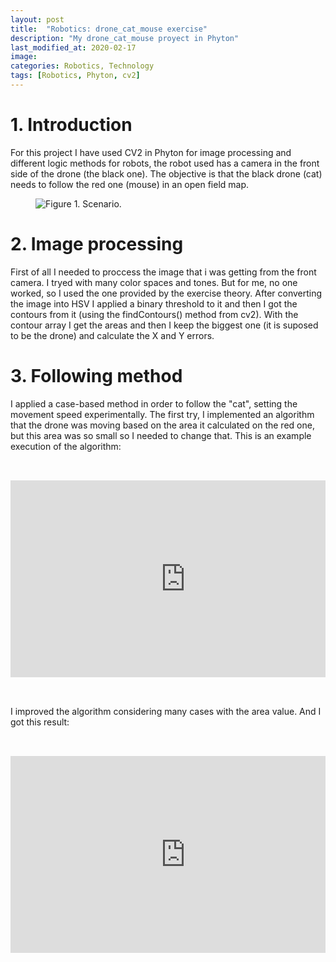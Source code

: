 ```yaml
---
layout: post
title:  "Robotics: drone_cat_mouse exercise"
description: "My drone_cat_mouse proyect in Phyton"
last_modified_at: 2020-02-17
image:
categories: Robotics, Technology
tags: [Robotics, Phyton, cv2]
---
```


# 1. Introduction

For this project I have used CV2 in Phyton for image processing and different logic methods for robots, the robot used has a camera in the front side of the drone (the black one). The objective is that the black drone (cat) needs to follow the red one (mouse) in an open field map.

<figure class="align-center">
  <img src="{{ '/assets/images/blog/escenario.png' | absolute_url }}" alt="Figure 1. Scenario.">
</figure>

# 2. Image processing

First of all I needed to proccess the image that i was getting from the front camera. I tryed with many color spaces and tones. But for me, no one worked, so I used the one provided by the exercise theory. After converting the image into HSV I applied a binary threshold to it and then I got the contours from it (using the findContours() method from cv2). With the contour array I get the areas and then I keep the biggest one (it is suposed to be the drone) and calculate the X and Y errors.

# 3. Following method

I applied a case-based method in order to follow the "cat", setting the movement speed experimentally. The first try, I implemented an algorithm that the drone was moving based on the area it calculated on the red one, but this area was so small so I needed to change that. This is an example execution of the algorithm:

<pre>
<div align="center">
<div class="”video-responsive”">
<iframe width="560" height="315" src="https://www.youtube.com/embed/ObeuCfV-d3k" frameborder="0" allow="accelerometer; autoplay; encrypted-media; gyroscope; picture-in-picture" allowfullscreen></iframe>
</div>
</div>
</pre>

I improved the algorithm considering many cases with the area value. And I got this result:

<pre>
<div align="center">
<div class="”video-responsive”">
<iframe width="560" height="315" src="https://www.youtube.com/embed/ccqvlLJKluw" frameborder="0" allow="accelerometer; autoplay; encrypted-media; gyroscope; picture-in-picture" allowfullscreen></iframe>
</div>
</div>
</pre>

